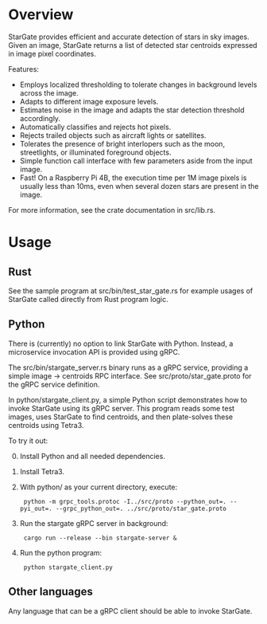 # Overview

StarGate provides efficient and accurate detection of stars in sky images.
Given an image, StarGate returns a list of detected star centroids expressed
in image pixel coordinates.

Features:

* Employs localized thresholding to tolerate changes in background levels
  across the image.
* Adapts to different image exposure levels.
* Estimates noise in the image and adapts the star detection threshold
  accordingly.
* Automatically classifies and rejects hot pixels.
* Rejects trailed objects such as aircraft lights or satellites.
* Tolerates the presence of bright interlopers such as the moon, streetlights,
  or illuminated foreground objects.
* Simple function call interface with few parameters aside from the input
  image.
* Fast! On a Raspberry Pi 4B, the execution time per 1M image pixels is
  usually less than 10ms, even when several dozen stars are present in the
  image.

For more information, see the crate documentation in src/lib.rs.

# Usage

## Rust

See the sample program at src/bin/test_star_gate.rs for example usages of
StarGate called directly from Rust program logic.

## Python

There is (currently) no option to link StarGate with Python. Instead, a
microservice invocation API is provided using gRPC.

The src/bin/stargate_server.rs binary runs as a gRPC service, providing a simple
image &rarr; centroids RPC interface. See src/proto/star_gate.proto for the gRPC
service definition.

In python/stargate_client.py, a simple Python script demonstrates how to invoke
StarGate using its gRPC server. This program reads some test images, uses
StarGate to find centroids, and then plate-solves these centroids using Tetra3.

To try it out:

0. Install Python and all needed dependencies.
1. Install Tetra3.
2. With python/ as your current directory, execute:

        python -m grpc_tools.protoc -I../src/proto --python_out=. --pyi_out=. --grpc_python_out=. ../src/proto/star_gate.proto
3. Run the stargate gRPC server in background:

        cargo run --release --bin stargate-server &
4. Run the python program:

        python stargate_client.py
## Other languages

Any language that can be a gRPC client should be able to invoke StarGate.
